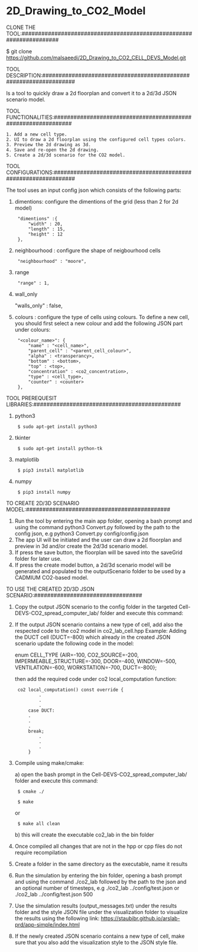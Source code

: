 # 2D_Drawing_to_CO2_Model
CLONE THE TOOL:####################################################################

$ git clone https://github.com/malsaeedi/2D_Drawing_to_CO2_CELL_DEVS_Model.git

TOOL DESCRIPTION:##################################################################

Is a tool to quickly draw a 2d floorplan and convert it to a 2d/3d JSON scenario model.

TOOL FUNCTIONALITIES:##############################################################

	1. Add a new cell type.
	2. UI to draw a 2d floorplan using the configured cell types colors.
	3. Preview the 2d drawing as 3d.
	4. Save and re-open the 2d drawing.
	5. Create a 2d/3d scenario for the CO2 model.

TOOL CONFIGURATIONS:###############################################################

The tool uses an input config json which consists of the following parts:

1. dimentions: configure the dimentions of the grid (less than 2 for 2d model)

		"dimentions" :{
		    "width" : 20,
		    "length" : 15,
		    "height" : 12
		},
2. neighbourhood : configure the shape of neigbourhood cells 

		"neighbourhood" : "moore",
3. range

		"range" : 1,
4. wall_only

	"walls_only" : false,
5. colours : configure the type of cells using colours.
To define a new cell, you should first select a new colour and add the following JSON part under colours:


		"<colour_name>": {
			"name" : "<cell_name>",
			"parent_cell" : "<parent_cell_colour>",
			"alpha" : <transperancy>,
			"bottom" : <bottom>,
			"top" : <top>,
			"concentration" : <co2_concentration>,
			"type" : <cell_type>,
			"counter" : <counter>
		},

TOOL PREREQUESIT LIBRARIES:#############################################

1. python3

		$ sudo apt-get install python3

2. tkinter

		$ sudo apt-get install python-tk

3. matplotlib

		$ pip3 install matplotlib

4. numpy

		$ pip3 install numpy

TO CREATE 2D/3D SCENARIO MODEL:############################################

1. Run the tool by entering the main app folder, opening a bash prompt and using the command python3 Convert.py followed by the path to the config json, e.g python3 Convert.py config/config.json 
2. The app UI will be initiated and the user can draw a 2d floorplan and preview in 3d and/or create the 2d/3d scenario model.
3. If press the save button, the floorplan will be saved into the saveGrid folder for later use.
4. If press the create model button, a 2d/3d scenario model will be generated and populated to the outputScenario folder to be used by a CADMIUM CO2-based model.

TO USE THE CREATED 2D/3D JSON SCENARIO:#################################

1. Copy the output JSON scenario to the config folder in the targeted Cell-DEVS-CO2_spread_computer_lab/<the model you want to run>  folder and execute this command:
2. If the output JSON scenario contains a new type of cell, add also the respected code to the co2 model in co2_lab_cell.hpp
	Example: Adding the DUCT cell (DUCT=-800) which already in the created JSON scenario
	update the following code in the model:

	enum CELL_TYPE {AIR=-100, CO2_SOURCE=-200, IMPERMEABLE_STRUCTURE=-300, DOOR=-400, WINDOW=-500, VENTILATION=-600, WORKSTATION=-700, DUCT=-800};

	then add the required code under co2 local_computation function:
	

		co2 local_computation() const override {
				.
				.
				.
		    case DUCT:
		    .
		    .
		    .
			break;
				.
				.
				.
			}

3. Compile using make/cmake:

	a) open the bash prompt in the Cell-DEVS-CO2_spread_computer_lab/<the model you want to run> folder and execute this command:
	
		$ cmake ./
		
		$ make
		
	or
	
		$ make all clean
		
	b) this will create the executable co2_lab in the bin folder
	
4. Once compiled all changes that are not in the hpp or cpp files do not require recompilation
5. Create a folder in the same directory as the executable, name it results
6. Run the simulation by entering the bin folder, opening a bash prompt and using the command ./co2_lab followed by the path to the json and an optional number of timesteps, e.g ./co2_lab ../config/test.json 
																						or ./co2_lab ../config/test.json 500
7. Use the simulation results (output_messages.txt) under the results folder and the style JSON file under the visualization folder to visualize the results using the following link: https://staubibr.github.io/arslab-prd/app-simple/index.html
8. If the newly created JSON scenario contains a new type of cell, make sure that you also add the visualization style to the JSON style file. 
